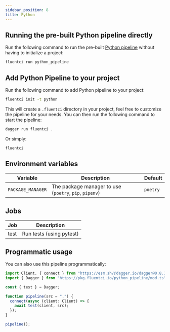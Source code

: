 ```yaml
---
sidebar_position: 8
title: Python
---
```



## Running the pre-built Python pipeline directly

Run the following command to run the pre-built [Python pipeline](https://github.com/fluent-ci-templates/python-pipeline) without having to initialize a project:

```bash
fluentci run python_pipeline
```

## Add Python Pipeline to your project

Run the following command to add Python pipeline to your project:

```bash
fluentci init -t python
```

This will create a `.fluentci` directory in your project, feel free to customize the pipeline for your needs.
You can then run the following command to start the pipeline:

```bash
dagger run fluentci .
```

Or simply:

```bash
fluentci
```

## Environment variables

| Variable         | Description                                          | Default       |
| ---------------- | ------------------------------------------------------| ------------- |
|`PACKAGE_MANAGER` | The package manager to use (`poetry`, `pip`, `pipenv`) | `poetry`      |

## Jobs

| Job       | Description              |
| --------- | ------------------------ |
| test      | Run tests (using pytest) |

## Programmatic usage

You can also use this pipeline programmatically:

```ts
import Client, { connect } from "https://esm.sh/@dagger.io/dagger@0.8.1";
import { Dagger } from "https://pkg.fluentci.io/python_pipeline/mod.ts";

const { test } = Dagger;

function pipeline(src = ".") {
  connect(async (client: Client) => {
    await test(client, src);
  });
}

pipeline();
```
